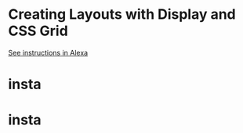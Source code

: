 # Creating Layouts with Display and CSS Grid

[See instructions in Alexa](https://alexa.bitmaker.co/wdi/67/assignments/2045/latest)
# insta
# insta

